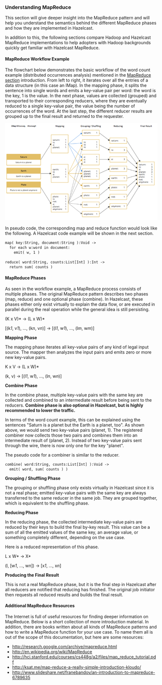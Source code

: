 


### Understanding MapReduce

This section will give deeper insight into the MapReduce pattern and will help you understand the semantics behind the different MapReduce phases and how they are implemented in Hazelcast.

In addition to this, the following sections compare Hadoop and Hazelcast MapReduce implementations to help adopters with Hadoop backgrounds quickly get familiar with Hazelcast MapReduce.

#### MapReduce Workflow Example

The flowchart below demonstrates the basic workflow of the word count example (distributed occurrences analysis) mentioned in the [MapReduce section](#mapreduce) introduction. From left to right, it iterates over all the entries of a data structure (in this case an IMap). In the mapping phase, it splits the sentence into single words and emits a key-value pair per word: the word is the key, 1 is the value. In the next phase, values are collected (grouped) and transported to their
corresponding reducers, where they are eventually reduced to a single key-value pair, the value being the number of occurrences of the word. At the last step, the different reducer results are grouped up to the final result and returned to the requester.

![MapReduce Workflow Example](images/MapReduceWorkflow.png)

In pseudo code, the corresponding map and reduce function would look like the following. A Hazelcast code example will be shown in the next section.

```plain
map( key:String, document:String ):Void ->
  for each w:word in document:
    emit( w, 1 )

reduce( word:String, counts:List[Int] ):Int ->
  return sum( counts )
```

#### MapReduce Phases

As seen in the workflow example, a MapReduce process consists of multiple phases. The original MapReduce pattern describes two phases (map, reduce) and one optional phase (combine). In Hazelcast, these phases either only exist virtually to explain the data flow, or are executed in parallel during the real operation while the general idea is still persisting.

(K x V)\* -> (L x W)*

[(k*1*, v*1*), ..., (k*n*, v*n*)] -> [(l*1*, w*1*), ..., (l*m*, w*m*)]

**Mapping Phase**

The mapping phase iterates all key-value pairs of any kind of legal input source. The mapper then analyzes the input pairs and emits zero or more new key-value pairs.

K x V -> (L x W)*

(k, v) -> [(l*1*, w*1*), ..., (l*n*, w*n*)]

**Combine Phase**

In the combine phase, multiple key-value pairs with the same key are collected and combined to an intermediate result before being sent to the reducers. **Combine phase is also optional in Hazelcast, but is highly recommended to lower the traffic.**

In terms of the word count example, this can be explained using the sentences "Saturn is a planet but the Earth is a planet, too". As shown above, we would send two key-value pairs (planet, 1). The registered combiner now collects those two pairs and combines them into an intermediate result of (planet, 2). Instead of two key-value
pairs sent through the wire, there is now only one for the key "planet".

The pseudo code for a combiner is similar to the reducer.

```text
combine( word:String, counts:List[Int] ):Void ->
  emit( word, sum( counts ) )
```

**Grouping / Shuffling Phase**

The grouping or shuffling phase only exists virtually in Hazelcast since it is not a real phase; emitted key-value pairs with the same key are always transferred to the same reducer in the same job. They are grouped together, which is equivalent to the shuffling phase.

**Reducing Phase**

In the reducing phase, the collected intermediate key-value pairs are reduced by their keys to build the final by-key result. This value can be a sum of all the emitted values of the same key, an average value, or something completely different, depending on the use case.

Here is a reduced representation of this phase.

L x W\* -> X*

(l, [w*1*, ..., w*n*]) -> [x*1*, ..., x*n*]

**Producing the Final Result**

This is not a real MapReduce phase, but it is the final step in Hazelcast after all reducers are notified that reducing has finished. The original job initiator then requests all reduced results and builds the final result.


#### Additional MapReduce Resources

The Internet is full of useful resources for finding deeper information on MapReduce. Below is a short collection of more introduction material. In addition, there are books written about all kinds of MapReduce patterns and how to write a MapReduce function for your use case. To name them all is out of the scope of this documentation, but here are some resources:

 - <a href="http://research.google.com/archive/mapreduce.html" target="_blank">http://research.google.com/archive/mapreduce.html</a>
 - <a href="http://en.wikipedia.org/wiki/MapReduce" target="_blank">http://en.wikipedia.org/wiki/MapReduce</a>
 - <a href="http://hci.stanford.edu/courses/cs448g/a2/files/map_reduce_tutorial.pdf" target="_blank">http://hci.stanford.edu/courses/cs448g/a2/files/map_reduce_tutorial.pdf</a>
 - <a href="http://ksat.me/map-reduce-a-really-simple-introduction-kloudo/" target="_blank">http://ksat.me/map-reduce-a-really-simple-introduction-kloudo/</a>
 - <a href="http://www.slideshare.net/franebandov/an-introduction-to-mapreduce-6789635" target="_blank">http://www.slideshare.net/franebandov/an-introduction-to-mapreduce-6789635</a>


